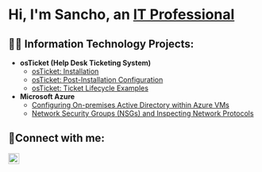 <h1>Hi, I'm Sancho, an <a href="https://linkedin.com/in/Josh">IT Professional</a></h1>

<h2>👨‍💻 Information Technology Projects:</h2>

- <b>osTicket (Help Desk Ticketing System)</b>
  - [osTicket: Installation](https://github.com/sanchb11/osticket-prereqs)
  - [osTicket: Post-Installation Configuration](https://github.com/sanchb11/post-install-config)
  - [osTicket: Ticket Lifecycle Examples](https://github.com/sanchb11/ticket-lifecycle)
- <b>Microsoft Azure</b>
  - [Configuring On-premises Active Directory within Azure VMs](https://github.com/sanchb11/configure-ad)
  - [Network Security Groups (NSGs) and Inspecting Network Protocols](https://github.com/sanchb11/azure-network-protocols)

<h2>🤳Connect with me:</h2>


[<img align="left" alt="Josh | LinkedIn" width="22px" src="https://cdn.jsdelivr.net/npm/simple-icons@v3/icons/linkedin.svg" />][linkedin]



[linkedin]: https://www.linkedin.com/in/sancho-barrett-pmp-622662103/
